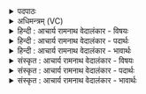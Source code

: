 <details><summary>पदपाठः</summary>

प꣡र्षि꣢꣯। तो꣣क꣢म्। त꣡न꣢꣯यम्। प꣣र्तृ꣡भिः꣢। त्वम्। अ꣡द꣢꣯ब्धैः। अ। द꣣ब्धैः। अ꣡प्र꣢꣯युत्वभिः। अ। प्र꣣युत्वभिः। अ꣡ग्ने꣢꣯। हे꣡डा꣢꣯ꣳसि। दै꣢व्या꣢꣯। यु꣣योधि। नः। अ꣡दे꣢꣯वानि। अ। दे꣣वानि। ह्व꣡रा꣢꣯ꣳसि। च꣣। १६२४।
</details>

<details><summary>अधिमन्त्रम् (VC)</summary>

- अग्निः
- शंयुर्बार्हस्पत्यः
- बार्हतः प्रगाथः (विषमा बृहती, समा सतोबृहती)
- पञ्चमः
</details>

<details><summary>हिन्दी : आचार्य रामनाथ वेदालंकार - विषयः</summary>

अगले मन्त्र में पुनः परमेश्वर और आचार्य को कहते हैं।
</details>

<details><summary>हिन्दी : आचार्य रामनाथ वेदालंकार - पदार्थः</summary>

पदार्थान्वयभाषाः -  हे(अग्ने)परमात्मन् वा आचार्य! (त्वम्)आप(अदब्धैः)अबाध, (अप्रयुत्वभिः)अलग न होनेवाले(पर्तृभिः)पालन-पूरण के प्रकारों से(तोकं तनयम्)पुत्र-पौत्र की(पर्षि)पालना करो और उन्हें विद्या आदि से भरपूर करो।(नः)हमारे(दैव्या)धार्मिक विद्वानों के प्रति किये जानेवाले(हेडांसि)अनादररूप अपराधों को, (अदेवानि च)और अवाञ्छनीय(ह्वरांसि)कुटिल कर्मों को(युयोधि)हमसे अलग करो ॥२॥
</details>

<details><summary>हिन्दी : आचार्य रामनाथ वेदालंकार - भावार्थः</summary>

भावार्थभाषाः -  परमात्मा की प्रेरणा से और गुरुओं की शिक्षा से सब मनुष्यों को दुर्गुण,दुर्व्यसन आदि छोड़ने चाहिएँ और सद्गुणों तथा सत्कर्मों को प्राप्त करना चाहिए ॥२॥
</details>

<details><summary>संस्कृत : आचार्य रामनाथ वेदालंकार - विषयः</summary>

अथ पुनरपि परमेश्वरमाचार्यं चाह।
</details>

<details><summary>संस्कृत : आचार्य रामनाथ वेदालंकार - पदार्थः</summary>

पदार्थान्वयभाषाः -  हे(अग्ने)अग्रनेतः परमात्मन् आचार्य वा! (त्वम् अदब्धैः)अबाधैः(अप्रयुत्वभिः)अस्मत्तोऽपृथग्भूतैः, (सदा)संनिहितैरित्यर्थः।[प्र यु मिश्रणामिश्रणयोः,क्वनिप् प्रयुत्वा। ततो नञ्समासः।] (पर्तृभिः)पालनपूरणप्रकारैः।[पॄ पालनपूरणयोः, ‘बहुलमन्यत्रापि’उ० २।९६ इति तृच्।] (तोकं तनयम्)पुत्रं पौत्रं च(पर्षि)पालय,विद्यादिभिः पूरय(च)।(नः)अस्माकम्(दैव्या)दैव्यानि,देवेषु धार्मिकेषु विद्वत्सु प्रयुक्तानि(हेडांसि)अनादररूपान् अपराधान्।[हेडृ अनादरे,भ्वादिः, ‘सर्वधातुभ्योऽसुन्’उ० ४।१९०। इत्यसुन्।] (अदेवानि च)अवाञ्छनीयानि च(ह्वरांसि)कुटिलानि कर्माणि(युयोधि)पृथक् कुरु ॥२॥२
</details>

<details><summary>संस्कृत : आचार्य रामनाथ वेदालंकार - भावार्थः</summary>

भावार्थभाषाः -  परमात्मनः प्रेरणया गुरूणां च शिक्षया सर्वैर्जनैर्दुर्गुणदुर्व्यसनादीनि परिहर्तव्यानि सद्गुणाः सत्कर्माणि च प्राप्तव्यानि ॥२॥
</details>